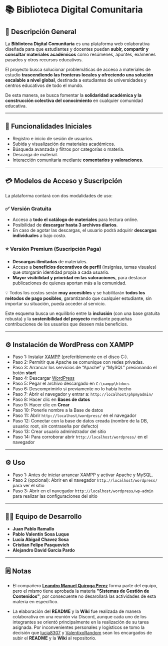# 📚 Biblioteca Digital Comunitaria


## 📝 Descripción General


La **Biblioteca Digital Comunitaria** es una plataforma web colaborativa diseñada para que estudiantes y docentes puedan **subir, compartir y consultar materiales académicos** como resúmenes, apuntes, exámenes pasados y otros recursos educativos.


El proyecto busca solucionar problemáticas de acceso a materiales de estudio **trascendiendo las fronteras locales y ofreciendo una solución escalable a nivel global**, destinada a estudiantes de universidades y centros educativos de todo el mundo.


De esta manera, se busca fomentar la **solidaridad académica y la construcción colectiva del conocimiento** en cualquier comunidad educativa.


---


## 🔧 Funcionalidades Iniciales


- Registro e inicio de sesión de usuarios.
- Subida y visualización de materiales académicos.
- Búsqueda avanzada y filtros por categorías o materia.
- Descarga de material.
- Interacción comunitaria mediante **comentarios y valoraciones**.


---


## 💳 Modelos de Acceso y Suscripción


La plataforma contará con dos modalidades de uso:


### ✅ Versión Gratuita


- Acceso a **todo el catálogo de materiales** para lectura online.
- Posibilidad de **descargar hasta 3 archivos diarios**.
- En caso de agotar las descargas, el usuario podrá adquirir **descargas individuales** a bajo costo.


### ⭐ Versión Premium (Suscripción Paga)


- **Descargas ilimitadas** de materiales.
- Acceso a **beneficios decorativos de perfil** (insignias, temas visuales) que otorgarán identidad propia a cada usuario.
- **Mayor visibilidad y prioridad en las valoraciones**, para destacar publicaciones de quienes aportan más a la comunidad.


💡 Todos los costos serán **muy accesibles** y se habilitarán **todos los métodos de pago posibles**, garantizando que cualquier estudiante, sin importar su situación, pueda acceder al servicio.


Este esquema busca un equilibrio entre la **inclusión** (con una base gratuita robusta) y la **sostenibilidad del proyecto** mediante pequeñas contribuciones de los usuarios que deseen más beneficios.


---


## ⚙️ Instalación de WordPress con XAMPP


- Paso 1: Instalar [XAMPP](https://www.apachefriends.org/es/index.html) (preferiblemente en el disco C:).
- Paso 2: Permitir que Apache se comunique con redes privadas.
- Paso 3: Arrancar los servicios de “Apache” y “MySQL” presionando el botón **start**
- Paso 4: Descargar [WordPress](https://es-ar.wordpress.org/download/)
- Paso 5: Pegar el archivo descargado en `C:\xampp\htdocs`
- Paso 6: Descomprimirlo si previamente no lo había hecho
- Paso 7: Abrir el navegador y entrar a: `http://localhost/phpmyadmin/`
- Paso 8: Hacer clic en **Bases de datos**
- Paso 9: Hacer clic en **Crear**
- Paso 10: Ponerle nombre a la Base de datos
- Paso 11: Abrir `http://localhost/wordpress/` en el navegador
- Paso 12: Conectar con la base de datos creada (nombre de la DB, usuario: root, sin contraseña por defecto)
- Paso 13: Crear usuario administrador del sitio
- Paso 14: Para corroborar abrir `http://localhost/wordpress/` en el navegador


---


## ⚙️ Uso
- Paso 1: Antes de iniciar arrancar XAMPP y activar Apache y MySQL.
- Paso 2 (opcional): Abrir en el navegador `http://localhost/wordpress/` para ver el sitio
- Paso 3: Abrir en el navegador `http://localhost/wordpress/wp-admin` para realizar las configuraciones del sitio


---


## 👨‍💻 Equipo de Desarrollo


- **Juan Pablo Ramallo**
- **Pablo Valentín Sosa Luque**
- **Lucía Abigail Chavez Sosa**
- **Cristian Felipe Pasquevich**
- **Alejandro David Garcia Pardo**


---
## 🗒️ Notas


- El compañero **[Leandro Manuel Quiroga Perez](https://github.com/LeandroQuiroga7)** forma parte del equipo, pero el mismo tiene aprobada la materia **"Sistemas de Gestión de Contenidos"**, por consecuente no desarollará las actividades de esta materia en específico.

- La elaboración del **README** y la **Wiki** fue realizada de manera colaborativa en una reunión vía Discord, aunque cada uno de los integrantes se orientó principalmente en la realización de su tarea asignada. Por inconvenientes personales y logísticos se tomo la decisión que [lucia8307](https://github.com/lucia8307) y [ValentixoRandom](https://github.com/ValentixoRandom) sean los encargados de subir el **README** y la **Wiki** al repositorio.
